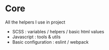 # Core

All the helpers I use in project
- SCSS : variables / helpers / basic html values
- Javascript : tools & utils
- Basic configuration : eslint / webpack
